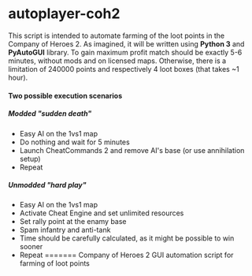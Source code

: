 # autoplayer-coh2
This script is intended to automate farming of the loot points in the Company of Heroes 2.
As imagined, it will be written using **Python 3** and **PyAutoGUI** library.
To gain maximum profit match should be exactly 5-6 minutes, without mods and on licensed maps.
Otherwise, there is a limitation of 240000 points and respectively 4 loot boxes (that takes ~1 hour).

#### Two possible execution scenarios
##### Modded "sudden death"
- Easy AI on the 1vs1 map
- Do nothing and wait for 5 minutes
- Launch CheatCommands 2 and remove AI's base (or use annihilation setup)
- Repeat
##### Unmodded "hard play"
- Easy AI on the 1vs1 map
- Activate Cheat Engine and set unlimited resources
- Set rally point at the enamy base
- Spam infantry and anti-tank
- Time should be carefully calculated, as it might be possible to win sooner
- Repeat
=======
Company of Heroes 2 GUI automation script for farming of loot points